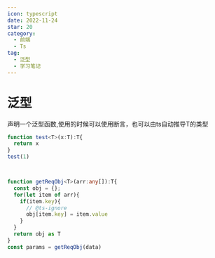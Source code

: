 ```yaml
---
icon: typescript
date: 2022-11-24
star: 20
category:
  - 前端
  - Ts
tag:
  - 泛型
  - 学习笔记
---
```

# 泛型


声明一个泛型函数,使用的时候可以使用断言，也可以由ts自动推导T的类型
```ts
function test<T>(x:T):T{
  return x
}
test(1)



function getReqObj<T>(arr:any[]):T{
  const obj = {};
  for(let item of arr){
    if(item.key){
      // @ts-ignore
      obj[item.key] = item.value
    }
  }
  return obj as T
}
const params = getReqObj(data)
```
